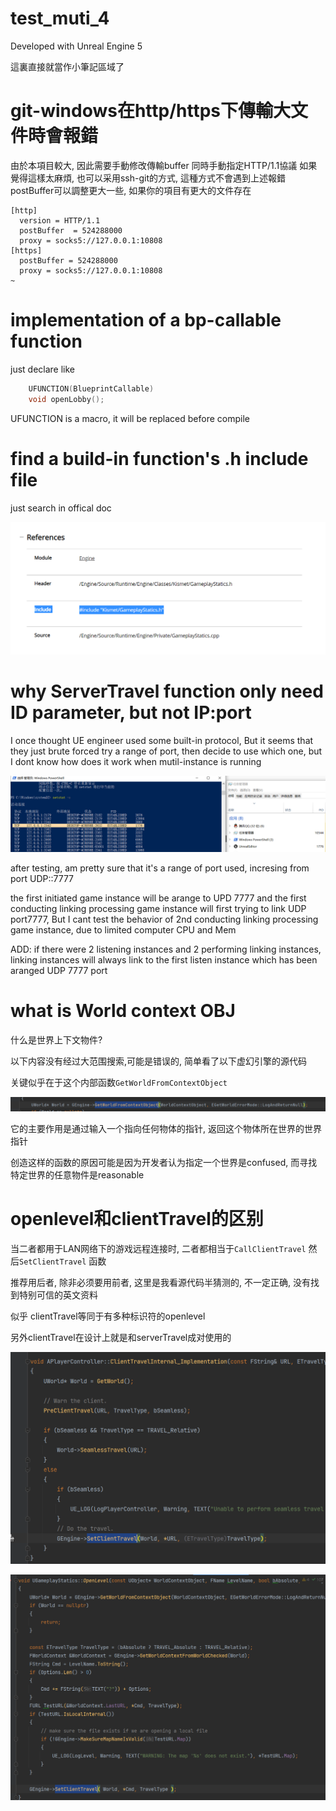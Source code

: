 # test_muti_4

Developed with Unreal Engine 5

這裏直接就當作小筆記區域了

# git-windows在http/https下傳輸大文件時會報錯
由於本項目較大, 因此需要手動修改傳輸buffer 同時手動指定HTTP/1.1協議
如果覺得這樣太麻煩, 也可以采用ssh-git的方式, 這種方式不會遇到上述報錯
postBuffer可以調整更大一些, 如果你的項目有更大的文件存在
```
[http]                                                                                                                         
  version = HTTP/1.1                                                                                                      
  postBuffer  = 524288000                                                                                                 
  proxy = socks5://127.0.0.1:10808                                                                                
[https]                                                                                                                        
  postBuffer = 524288000                                                                                                  
  proxy = socks5://127.0.0.1:10808                                                                                ~                                         
```

# implementation of a bp-callable function

just declare like
```cpp
	UFUNCTION(BlueprintCallable)
	void openLobby();

```

UFUNCTION is a macro, it will be replaced before compile

# find a build-in function's .h include file

just search in offical doc

![image-20230113144946659](https://raw.githubusercontent.com/KSroido/ALLPIC/main/img/202301131449705.png)

# why ServerTravel function only need ID parameter, but not IP:port

I once thought UE engineer used some built-in protocol, But it seems that they just brute forced try a range of port, then decide to use which one, but I dont know how does it work when mutil-instance is running

![image-20230113144853485](https://raw.githubusercontent.com/KSroido/ALLPIC/main/img/202301131449172.png)



after testing, am pretty sure that it's a range of port used, incresing from port UDP::7777

the first initiated game instance will be arange to UPD 7777 and the first conducting linking processing game instance will first trying to link UDP port7777, But I cant test the behavior of 2nd conducting linking processing game instance, due to limited computer CPU and Mem

ADD: if there were 2 listening instances and 2 performing linking instances,  linking instances will always link to the first listen instance which has been aranged UDP 7777 port



# what is World context OBJ

什么是世界上下文物件?

以下内容没有经过大范围搜索,可能是错误的, 简单看了以下虚幻引擎的源代码

关键似乎在于这个内部函数`GetWorldFromContextObject`

![image-20230113162909593](https://raw.githubusercontent.com/KSroido/ALLPIC/main/img/202301131629688.png)

它的主要作用是通过输入一个指向任何物体的指针, 返回这个物体所在世界的世界指针

创造这样的函数的原因可能是因为开发者认为指定一个世界是confused, 而寻找特定世界的任意物件是reasonable



# openlevel和clientTravel的区别

当二者都用于LAN网络下的游戏远程连接时, 二者都相当于`CallClientTravel` 然后`SetClientTravel` 函数

推荐用后者, 除非必须要用前者, 这里是我看源代码半猜测的, 不一定正确, 没有找到特别可信的英文资料

似乎 clientTravel等同于有多种标识符的openlevel

另外clientTravel在设计上就是和serverTravel成对使用的

![image-20230113163710426](https://raw.githubusercontent.com/KSroido/ALLPIC/main/img/202301131637484.png)

![image-20230113163741690](https://raw.githubusercontent.com/KSroido/ALLPIC/main/img/202301131637757.png)
